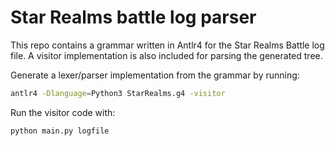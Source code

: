 # Star Realms battle log parser

This repo contains a grammar written in Antlr4 for the Star Realms Battle log file.
A visitor implementation is also included for parsing the generated tree.

Generate a lexer/parser implementation from the grammar by running:

```bash
antlr4 -Dlanguage=Python3 StarRealms.g4 -visitor
```

Run the visitor code with:
```bash
python main.py logfile
```